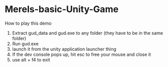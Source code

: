 # Merels-basic-Unity-Game
How to play this demo
1. Extract gud_data and gud.exe to any folder (they have to be in the same folder)
2. Run gud.exe
3. launch it from the unity application launcher thing
4. If the dev console pops up, hit esc to free your mouse and close it
5. use alt + f4 to exit
